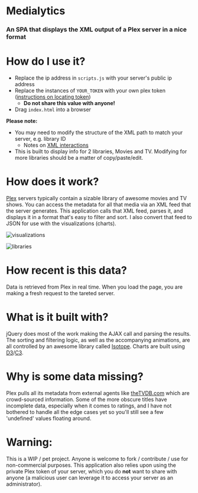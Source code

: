 # Medialytics
### An SPA that displays the XML output of a Plex server in a nice format

# How do I use it?

* Replace the ip address in `scripts.js` with your server's public ip address
* Replace the instances of `YOUR_TOKEN` with your own plex token ([instructions on locating token](https://support.plex.tv/articles/204059436-finding-an-authentication-token-x-plex-token/))
  * **Do not share this value with anyone!**
* Drag `index.html` into a browser

**Please note:**
* You may need to modify the structure of the XML path to match your server, e.g. library ID
  * Notes on [XML interactions](https://support.plex.tv/articles/201638786-plex-media-server-url-commands/)
* This is built to display info for 2 libraries, Movies and TV. Modifying for more libraries should be a matter of copy/paste/edit.

# How does it work?
[Plex](http://www.plex.tv) servers typically contain a sizable library of awesome movies and TV shows. You can
access the metadata for all that media via an XML feed that the server generates.
This application calls that XML feed, parses it, and displays it in a format that's
easy to filter and sort. I also convert that feed to JSON for use with the visualizations (charts).

![visualizations](https://i.imgur.com/9T3tiNQ.png)

![libraries](https://i.imgur.com/I73CQBb.jpg)

# How recent is this data?
Data is retrieved from Plex in real time. When you load the page, you are making a fresh request to the tareted server.

# What is it built with?
jQuery does most of the work making the AJAX call and parsing the results. The sorting
and filtering logic, as well as the accompanying animations, are all controlled by
an awesome library called [Isotope](https://isotope.metafizzy.co).
Charts are built using [D3](https://d3js.org/)/[C3](https://c3js.org/).

# Why is some data missing?
Plex pulls all its metadata from external agents like [theTVDB.com](http://thetvdb.com) which are
crowd-sourced information. Some of the more obscure titles have incomplete data,
especially when it comes to ratings, and I have not bothered to handle all the edge
cases yet so you'll still see a few 'undefined' values floating around.

# Warning:
This is a WIP / pet project. Anyone is welcome to fork / contribute / use for non-commercial purposes.
This application also relies upon using the private Plex token of your server, which you do **not** want to share
with anyone (a malicious user can leverage it to access your server as an administrator).
